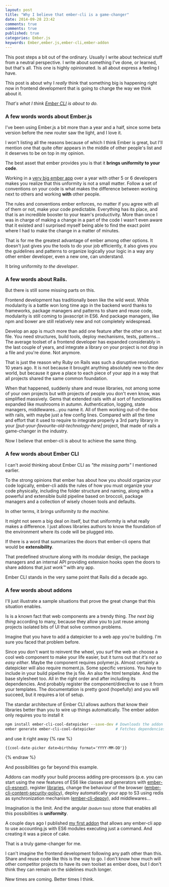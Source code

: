 ```yaml
---
layout: post
title: "Why I believe that ember-cli is a game-changer"
date: 2014-09-28 23:42
comments: true
comments: true
published: true
categories: Ember.js
keywords: Ember,ember.js,ember-cli,ember-addon
---
```


This post steps a bit out of the ordinary. Usually I write about technical stuff from a neutral
perspective. I write about something I've done, or learned, but that's all.
This one is highly opinionated. Is all about express a feeling I have.

This post is about why I *really* think that something big is happening right now in frontend
development that is going to change the way we think about it.

*That's what I think [Ember CLI](http://www.ember-cli.com/) is about to do.*

### A few words words about Ember.js

I've been using Ember.js a bit more than a year and a half, since some beta version before the
new router saw the light, and I love it.

I won't listing all the reasons because of which I think Ember is great, but I'll mention one
that quite ofter appears in the middle of other people's list and it deserves to be
on top in my opinion.

The best asset that ember provides you is that it **brings uniformity to your code**.

Working in a [very big ember app](https://goldenmanager.com) over a year with other 5 or 6
developers makes you realize that this unformity is not a small matter. Follow a set of
conventions on your code is what makes the difference between working next to others and
working **with** other people.

The rules and conventions ember enforces, no matter if you agree with all of them or not, make
your code predictable. Everything has its place, and that is an incredible booster to your team's
productivity. More than once I was in charge of making a change in a part of the code I wasn't
even aware that it existed and I surprised myself being able to find the exact point where I had
to make the change in a matter of minutes.

That is for me the greatest advantage of ember among other options. It doesn't just gives you
the tools to do your job efficiently, it also gives you the guidelines and patterns to organize
logically your logic in a way any other ember developer, even a new one, can understand.

It bring uniformity *to the developer*.

### A few words about Rails.

But there is still some missing parts on this.

Frontend development has traditionally been like the wild west. While modularity is a battle
won long time ago in the backend word thanks to frameworks, package managers and patterns to
share and reuse code, modularity is still coming to javascript in ES6. And package managers,
like npm and bower are still relatively new and not completely widespread.

Develop an app is much more than add one feature after the other on a text file. You need
structures, build tools, deploy mechanisms, tests, patterns... The average toolset of a
frontend developer has expanded considerably in the last couple of years, and integrate a library
on your project is not drop in a file and you're done. Not anymore.

That is just the reason why Ruby on Rails was such a disruptive revolution 10 years ago.
It is not because it brought anything absolutely new to the dev world, but because it gave
a place to each piece of your app in a way that all projects shared the same common foundation.

When that happened, suddenly share and reuse libraries, not among some of your own projects
but with projects of people you don't even know, was simplified massively. Gems that extended
rails with al sort of functionalities expanded like mushrooms in autumn. Authentication,
logging, state managers, middlewares...you name it. All of them working out-of-the-box
with rails, with maybe just a few config lines. Compared with all the time and effort that it
used to require to integrate properly a 3rd party library in your *[put-your-favourite-old-technology-here]* project,
that made of rails a game-changer in the industry.

Now I believe that ember-cli is about to achieve the same thing.

### A few words about Ember CLI

I can't avoid thinking about Ember CLI as *"the missing parts"* I mentioned earlier.

To the strong opinions that ember has about how you should organize your code logically,
ember-cli adds the rules of how you must organize your code physically, including the
folder structure and naming, along with a powerful and extensible build pipeline based on
broccoli, package managers and a collection of wisely chosen tools and defaults.

In other terms, it brings uniformity *to the machine*.

It might not seem a big deal on itself, but that uniformity is what really makes a
difference. I just allows libraries authors to know the foundation of the environment where
its code will be plugged into.

If there is a word that summarizes the doors that ember-cli opens that would be **extensibility**.

That predefined structure along with its modular design, the package managers and an internal
API providing extension hooks open the doors to share addons that *just work™* with any app.

Ember CLI stands in the very same point that Rails did a decade ago.

### A few words about addons

I'll just illustrate a sample situations that prove the great change that this situation enables.

Is is a known fact that web components are a trendy thing. *The next big thing* according
to many, because they allow you to just reuse among projects isolated bits of UI that solve
common problems.

Imagine that you have to add a datepicker to a web app you're building. I'm sure you faced that problem before.

Since you don't want to reinvent the wheel, you surf the web an choose a cool web component
to make your life easier, but it turns out that *it's not so easy either*. Maybe the component
requires polymer.js. Almost certainly a datepicker will also require moment.js. Some specific versions.
You have to include in your build pipeline the js file. An also the html template. And the base
stylesheet too. All in the right order and after including its dependencies. And probably register
the component/directive to use it from your templates. The documentation is pretty good (hopefully)
and you will succeed, but it requires a lot of setup.

The standar architecture of Ember CLI allows authors that know their libraries better than you
to wire up things automatically. The ember addon only requires you to install it
```sh
npm install ember-cli-cool-datepicker --save-dev # Downloads the addon
ember generate ember-cli-cool-datepicker         # Fetches dependencies and wire all together.
```
and use it right away
{% raw %}
```
{{cool-date-picker date=birthday format='YYYY-MM-DD'}}
```
{% endraw %}

And possibilities go far beyond this example.

Addons can modify your build process adding pre-processors (p.e. you can start using the new features
of ES6 like classes and generators with [ember-cli-esnext](https://github.com/rjackson/ember-cli-esnext)),
register [libraries](https://github.com/jamesarosen/ember-cpm),
change the behaviour of the browser ([ember-cli-content-security-policy](https://github.com/rwjblue/ember-cli-content-security-policy)),
deploy automatically your app to S3 using redis as synchronization mechanism ([ember-cli-depoy](https://github.com/achambers/ember-cli-deploy)),
add middlewares...

Imagination is the limit. And the angular <small>*(badum tsss)*</small> stone that enables all this possibilities
is **uniformity**.

A couple days ago I published [my first addon](https://github.com/cibernox/ember-cli-accounting)
that allows any ember-cli app to use accounting.js with ES6 modules executing just
a command. And creating it was a piece of cake.

That is a truly game-changer for me.

I can't imagine the frontend development following any path other than this. Share and
reuse code like this is the way to go. I don't know how much will other competitor projects
to have its own toolset as ember does, but I don't think they can remain on the sidelines
much longer.

New times are coming. Better times I think.

